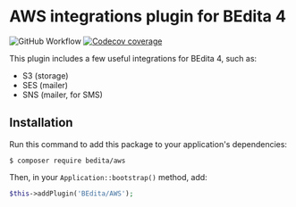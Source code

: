 # AWS integrations plugin for BEdita 4
![GitHub Workflow](https://github.com/bedita/aws/actions/workflows/php.yml/badge.svg)
[![Codecov coverage](https://codecov.io/gh/bedita/aws/branch/master/graph/badge.svg)](https://codecov.io/gh/bedita/aws)

This plugin includes a few useful integrations for BEdita 4, such as:

 - S3 (storage)
 - SES (mailer)
 - SNS (mailer, for SMS)

## Installation

Run this command to add this package to your application's dependencies:

```console
$ composer require bedita/aws
```

Then, in your `Application::bootstrap()` method, add:

```php
$this->addPlugin('BEdita/AWS');
```

